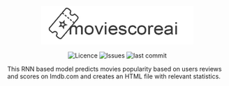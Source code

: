 <p align="center">
<img alt="Movie Score ai" src="assets/icon.png" width="350">
</p>
 
<p align="center">
<img alt="Licence" src=https://img.shields.io/github/license/lironbdolah/moviescoreai>
 <img alt="Issues" src=https://img.shields.io/github/issues/lironbdolah/moviescoreai>
 <img alt="last commit" src=https://img.shields.io/github/last-commit/lironbdolah/moviescoreai>

</p>

This RNN based model predicts movies popularity based on users reviews and scores on Imdb.com and creates an HTML file with relevant statistics. <br />
